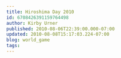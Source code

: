 ```yaml
---
title: Hiroshima Day 2010
id: 6708426391159764498
author: Kirby Urner
published: 2010-08-06T22:39:00.000-07:00
updated: 2010-08-08T15:17:03.224-07:00
blog: world_game
tags: 
---
```



